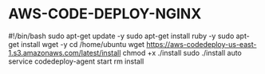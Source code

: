 # AWS-CODE-DEPLOY-NGINX

#!/bin/bash
sudo apt-get update -y
sudo apt-get install ruby -y
sudo apt-get install wget -y
cd /home/ubuntu
wget https://aws-codedeploy-us-east-1.s3.amazonaws.com/latest/install
chmod +x ./install
sudo ./install auto
service codedeploy-agent start
rm install
